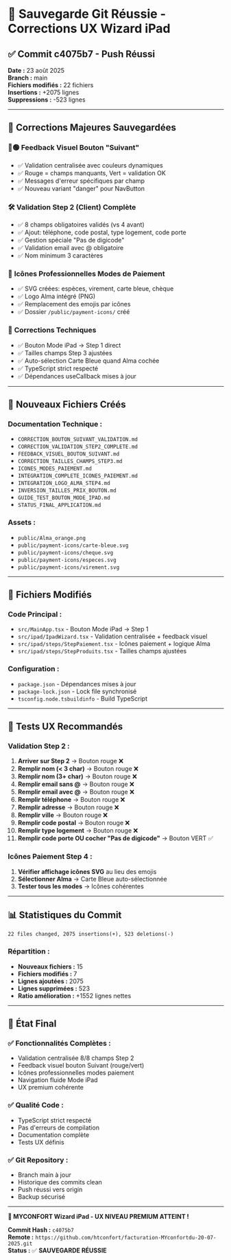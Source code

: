 # 🚀 Sauvegarde Git Réussie - Corrections UX Wizard iPad

## ✅ Commit c4075b7 - Push Réussi

**Date :** 23 août 2025  
**Branch :** main  
**Fichiers modifiés :** 22 fichiers  
**Insertions :** +2075 lignes  
**Suppressions :** -523 lignes  

---

## 🎯 Corrections Majeures Sauvegardées

### 🔴🟢 **Feedback Visuel Bouton "Suivant"**
- ✅ Validation centralisée avec couleurs dynamiques
- ✅ Rouge = champs manquants, Vert = validation OK
- ✅ Messages d'erreur spécifiques par champ
- ✅ Nouveau variant "danger" pour NavButton

### 🛠️ **Validation Step 2 (Client) Complète**
- ✅ 8 champs obligatoires validés (vs 4 avant)
- ✅ Ajout: téléphone, code postal, type logement, code porte
- ✅ Gestion spéciale "Pas de digicode"
- ✅ Validation email avec @ obligatoire
- ✅ Nom minimum 3 caractères

### 🎨 **Icônes Professionnelles Modes de Paiement**
- ✅ SVG créées: espèces, virement, carte bleue, chèque
- ✅ Logo Alma intégré (PNG)
- ✅ Remplacement des emojis par icônes
- ✅ Dossier `/public/payment-icons/` créé

### 🔧 **Corrections Techniques**
- ✅ Bouton Mode iPad → Step 1 direct
- ✅ Tailles champs Step 3 ajustées
- ✅ Auto-sélection Carte Bleue quand Alma cochée
- ✅ TypeScript strict respecté
- ✅ Dépendances useCallback mises à jour

---

## 📁 Nouveaux Fichiers Créés

### Documentation Technique :
- `CORRECTION_BOUTON_SUIVANT_VALIDATION.md`
- `CORRECTION_VALIDATION_STEP2_COMPLETE.md`
- `FEEDBACK_VISUEL_BOUTON_SUIVANT.md`
- `CORRECTION_TAILLES_CHAMPS_STEP3.md`
- `ICONES_MODES_PAIEMENT.md`
- `INTEGRATION_COMPLETE_ICONES_PAIEMENT.md`
- `INTEGRATION_LOGO_ALMA_STEP4.md`
- `INVERSION_TAILLES_PRIX_BOUTON.md`
- `GUIDE_TEST_BOUTON_MODE_IPAD.md`
- `STATUS_FINAL_APPLICATION.md`

### Assets :
- `public/Alma_orange.png`
- `public/payment-icons/carte-bleue.svg`
- `public/payment-icons/cheque.svg`
- `public/payment-icons/especes.svg`
- `public/payment-icons/virement.svg`

---

## 🔧 Fichiers Modifiés

### Code Principal :
- `src/MainApp.tsx` - Bouton Mode iPad → Step 1
- `src/ipad/IpadWizard.tsx` - Validation centralisée + feedback visuel
- `src/ipad/steps/StepPaiement.tsx` - Icônes paiement + logique Alma
- `src/ipad/steps/StepProduits.tsx` - Tailles champs ajustées

### Configuration :
- `package.json` - Dépendances mises à jour
- `package-lock.json` - Lock file synchronisé
- `tsconfig.node.tsbuildinfo` - Build TypeScript

---

## 🧪 Tests UX Recommandés

### Validation Step 2 :
1. **Arriver sur Step 2** → Bouton rouge ❌
2. **Remplir nom (< 3 char)** → Bouton rouge ❌
3. **Remplir nom (3+ char)** → Bouton rouge ❌
4. **Remplir email sans @** → Bouton rouge ❌
5. **Remplir email avec @** → Bouton rouge ❌
6. **Remplir téléphone** → Bouton rouge ❌
7. **Remplir adresse** → Bouton rouge ❌
8. **Remplir ville** → Bouton rouge ❌
9. **Remplir code postal** → Bouton rouge ❌
10. **Remplir type logement** → Bouton rouge ❌
11. **Remplir code porte OU cocher "Pas de digicode"** → Bouton VERT ✅

### Icônes Paiement Step 4 :
1. **Vérifier affichage icônes SVG** au lieu des emojis
2. **Sélectionner Alma** → Carte Bleue auto-sélectionnée
3. **Tester tous les modes** → Icônes cohérentes

---

## 📊 Statistiques du Commit

```
22 files changed, 2075 insertions(+), 523 deletions(-)
```

### Répartition :
- **Nouveaux fichiers :** 15
- **Fichiers modifiés :** 7
- **Lignes ajoutées :** 2075
- **Lignes supprimées :** 523
- **Ratio amélioration :** +1552 lignes nettes

---

## 🎉 État Final

### ✅ **Fonctionnalités Complètes :**
- Validation centralisée 8/8 champs Step 2
- Feedback visuel bouton Suivant (rouge/vert)
- Icônes professionnelles modes paiement
- Navigation fluide Mode iPad
- UX premium cohérente

### ✅ **Qualité Code :**
- TypeScript strict respecté
- Pas d'erreurs de compilation
- Documentation complète
- Tests UX définis

### ✅ **Git Repository :**
- Branch main à jour
- Historique des commits clean
- Push réussi vers origin
- Backup sécurisé

---

**🚀 MYCONFORT Wizard iPad - UX NIVEAU PREMIUM ATTEINT !**

**Commit Hash :** `c4075b7`  
**Remote :** `https://github.com/htconfort/facturation-MYconfortdu-20-07-2025.git`  
**Status :** ✅ **SAUVEGARDE RÉUSSIE**
